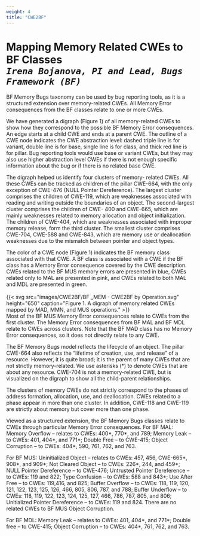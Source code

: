 ```yaml
---
weight: 4
title: "CWE2BF"
---
```

# Mapping Memory Related CWEs to BF Classes <br/>_`Irena Bojanova, PI and Lead, Bugs Framework (BF)`_

BF Memory Bugs taxonomy can be used by bug reporting tools, as it is a structured extension over memory-related CWEs. All Memory Error consequences from the BF classes relate to one or more CWEs.

We have generated a digraph (Figure 1) of all memory-related CWEs to show how they correspond to the possible BF Memory Error consequences. An edge starts at a child CWE and ends at a parent CWE. The outline of a CWE node indicates the CWE abstraction level: dashed triple line is for variant, double line is for base, single line is for class, and thick red line is for pillar. Bug reporting tools would use base or variant CWEs, but they may also use higher abstraction level CWEs if there is not enough specific information about the bug or if there is no related base CWE.

The digraph helped us identify four clusters of memory- related CWEs. All these CWEs can be tracked as children of the pillar CWE-664, with the only exception of CWE-476 (NULL Pointer Dereference). The largest cluster comprises the children of CWE-119, which are weaknesses associated with reading and writing outside the boundaries of an object. The second-largest cluster comprises the children of CWE- 400 and CWE-665, which are mainly weaknesses related to memory allocation and object initialization. The children of CWE-404, which are weaknesses associated with improper memory release, form the third cluster. The smallest cluster comprises CWE-704, CWE-588 and CWE-843, which are memory use or deallocation weaknesses due to the mismatch between pointer and object types.

The color of a CWE node (Figure 1) indicates the BF memory class associated with that CWE. A BF class is associated with a CWE if the BF class has a Memory Error consequence covered by the CWE description. CWEs related to the BF MUS memory errors are presented in blue, CWEs related only to MAL are presented in pink, and CWEs related to both MAL and MDL are presented in green.
<br/><br/>
{{< svg src="images/CWE2BF/BF _MEM - CWE2BF by Operation.svg" height="650" caption="Figure 1. A digraph of memory related CWEs mapped by MAD, MMN, and MUS operations." >}}
<br/>
Most of the BF MUS Memory Error consequences relate to CWEs from the first cluster. The Memory Error consequences from BF MAL and BF MDL relate to CWEs across clusters. Note that the BF MAD class has no Memory Error consequences, so it does not directly relate to any CWE.

The BF Memory Bugs model reflects the lifecycle of an object. The pillar CWE-664 also reflects the “lifetime of creation, use, and release” of a resource. However, it is quite broad; it is the parent of many CWEs that are not strictly memory-related. We use asterisks (*) to denote CWEs that are about any resource. CWE-704 is not a memory-related CWE, but is visualized on the digraph to show all the child-parent relationships.

The clusters of memory CWEs do not strictly correspond to the phases of address formation, allocation, use, and deallocation. CWEs related to a phase appear in more than one cluster. In addition, CWE-118 and CWE-119 are strictly about memory but cover more than one phase.

Viewed as a structured extension, the BF Memory Bugs classes relate to CWEs through particular Memory Error consequences. For BF MAL: Memory Overflow – relates to CWEs: 400*, 770*, and 789; Memory Leak – to CWEs: 401, 404*, and 771*; Double Free – to CWE-415; Object Corruption – to CWEs: 404*, 590, 761, 762, and 763.

For BF MUS: Uninitialized Object – relates to CWEs: 457, 456, CWE-665*, 908*, and 909*; Not Cleared Object – to CWEs: 226*, 244, and 459*; NULL Pointer Dereference – to CWE-476; Untrusted Pointer Dereference – to CWEs: 119 and 822; Type Confusion – to CWEs: 588 and 843*; Use After Free – to CWEs: 119,416, and 825; Buffer Overflow – to CWEs: 118, 119, 120, 121, 122, 123, 125, 126, 466, 805, 806, 787, and 788; Buffer Underflow – to CWEs: 118, 119, 122, 123, 124, 125, 127, 466, 786, 787, 805, and 806; Unitialized Pointer Dereference – to CWEs: 119 and 824. There are no related CWEs to BF MUS Object Corruption.

For BF MDL: Memory Leak – relates to CWEs: 401, 404*, and 771*; Double free – to CWE-415; Object Corruption – to CWEs: 404*, 761, 762, and 763.